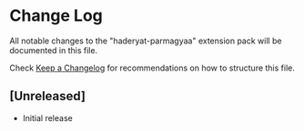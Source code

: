 # Change Log

All notable changes to the "haderyat-parmagyaa" extension pack will be documented in this file.

Check [Keep a Changelog](http://keepachangelog.com/) for recommendations on how to structure this file.

## [Unreleased]

- Initial release
